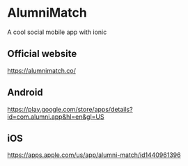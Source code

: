 # AlumniMatch
A cool social mobile app with ionic

## Official website 
https://alumnimatch.co/

## Android
https://play.google.com/store/apps/details?id=com.alumni.app&hl=en&gl=US

## iOS
https://apps.apple.com/us/app/alumni-match/id1440961396
